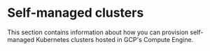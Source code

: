# Self-managed clusters

This section contains information about how you can provision self-managed Kubernetes clusters hosted in GCP's Compute Engine.
